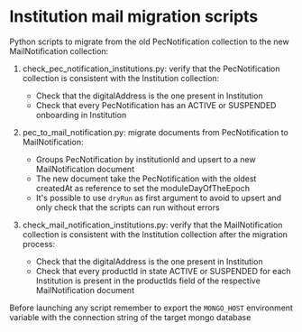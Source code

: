 # Institution mail migration scripts

Python scripts to migrate from the old PecNotification collection to the new MailNotification collection:

1. check_pec_notification_institutions.py: verify that the PecNotification collection is consistent with the Institution collection:
    - Check that the digitalAddress is the one present in Institution
    - Check that every PecNotification has an ACTIVE or SUSPENDED onboarding in Institution

2. pec_to_mail_notification.py: migrate documents from PecNotification to MailNotification:
    - Groups PecNotification by institutionId and upsert to a new MailNotification document
    - The new document take the PecNotification with the oldest createdAt as reference to set the moduleDayOfTheEpoch
    - It's possible to use `dryRun` as first argument to avoid to upsert and only check that the scripts can run without errors

3. check_mail_notification_institutions.py: verify that the MailNotification collection is consistent with the Institution collection after the migration process:
    - Check that the digitalAddress is the one present in Institution
    - Check that every productId in state ACTIVE or SUSPENDED for each Institution is present in the productIds field of the respective MailNotification document

Before launching any script remember to export the `MONGO_HOST` environment variable with the connection string of the target mongo database